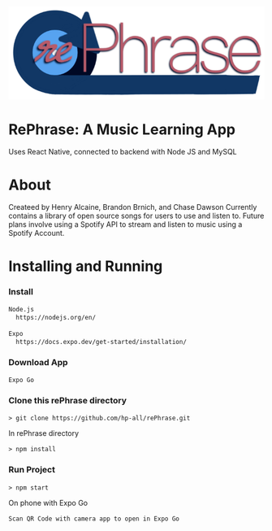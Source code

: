 ![rePhrase](https://github.com/hp-all/rePhrase/blob/main/assets/images/logos/title.png?raw=true)


# RePhrase: A Music Learning App
Uses React Native, connected to backend with Node JS and MySQL

# About
Createed by Henry Alcaine, Brandon Brnich, and Chase Dawson
Currently contains a library of open source songs for users to use and listen to.
  Future plans involve using a Spotify API to stream and listen to music using a Spotify Account.


# Installing and Running
### Install
  
    Node.js
      https://nodejs.org/en/
    
    Expo
      https://docs.expo.dev/get-started/installation/
  
### Download App
    Expo Go
  
  
### Clone this rePhrase directory
  
    > git clone https://github.com/hp-all/rePhrase.git
  
  In rePhrase directory
  
    > npm install
    
### Run Project
    
    > npm start
  
  On phone with Expo Go
    
    Scan QR Code with camera app to open in Expo Go
   
    
